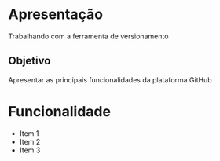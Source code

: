 # Apresentação
Trabalhando com a ferramenta de versionamento

## Objetivo
Apresentar as principais funcionalidades da plataforma GitHub

# Funcionalidade
* Item 1
* Item 2
* Item 3

